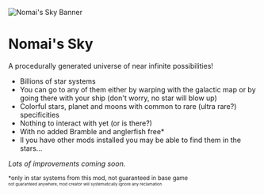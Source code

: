 ![Nomai's Sky Banner](https://github.com/user-attachments/assets/db04c8bc-fc3c-4f3f-8b5e-ff8d6fffc417)
# Nomai's Sky

A procedurally generated universe of near infinite possibilities!

- Billions of star systems
- You can go to any of them either by warping with the galactic map or by going there with your ship (don't worry, no star will blow up)
- Colorful stars, planet and moons with common to rare (ultra rare?) specificities
- Nothing to interact with yet (or is there?)
- With no added Bramble and anglerfish free*
- Il you have other mods installed you may be able to find them in the stars...  

*Lots of improvements coming soon.*

<sub>\*only in star systems from this mod, not guaranteed in base game</sub>  
<sup><sup><sub>not guaranteed anywhere, mod creator will systematically ignore any reclamation</sub></sup></sup>
